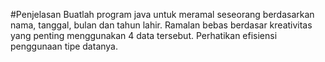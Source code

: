 #Penjelasan
Buatlah program java untuk meramal seseorang berdasarkan nama, tanggal, bulan dan tahun lahir. Ramalan bebas berdasar kreativitas yang penting menggunakan 4 data tersebut. Perhatikan efisiensi penggunaan tipe datanya.
